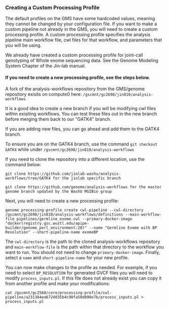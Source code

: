 ### Creating a Custom Processing Profile

The default profiles on the GMS have some hardcoded values, meaning they cannot be changed by your configuration file. If you want to make a custom pipeline not already in the GMS, you will need to create a custom processing profile. A custom processing profile specifies the analysis pipeline main workflow file, cwl files for that workflow, and parameters that you will be using.

We already have created a custom processing profile for joint-call genotyping of Whole exome sequencing data. See the Genome Modeling System Chapter of the Jin-lab manual.

#### If you need to create a new processing profile, see the steps below.

A fork of the analysis-workflows repository from the GMS/genome repository exisits on compute0 here: `/gscmnt/gc2698/jin810/analysis-workflows`

It is a good idea to create a new branch if you will be modifying cwl files within exisiting workflows. You can test these files out in the new branch before merging them back to our "GATK4" branch.

If you are adding new files, you can go ahead and add them to the GATK4 branch.

To ensure you are on the GATK4 branch, use the command `git checkout GATK4` while under `/gscmnt/gc2698/jin810/analysis-workflows`

If you need to clone the repository into a different location, use the command below: 

```
git clone https://github.com/jinlab-washu/analysis-workflows/tree/GATK4 for the jinlab specific branch

git clone https://github.com/genome/analysis-workflows for the master genome branch updated by the WashU MGIBio group
```

Next, you will need to create a new processing profile:

```
genome processing-profile create cwl-pipeline --cwl-directory /gscmnt/gc2698/jin810/analysis-workflows/definitions --main-workflow-file pipelines/germline_exome.cwl --primary-docker-image "docker(registry.gsc.wustl.edu/apipe-builder/genome_perl_environment:20)" --name "Germline Exome with BP Resolution" --short-pipeline-name exomeBP
```

The `cwl-directory` is the path to the cloned analysis-workflows repository and `main-workflow-file` is the path within that directory to the workflow you want to run. You should not need to change `primary-docker-image`. Finally, select a `name` and `short-pipeline-name` for your new profile.

You can now make changes to the profile as needed. For example, if you need to select `BP_RESOLUTION` for generated GVCF files you will need to modify `process_inputs.pl`. If this file does not already exist you can copy it from another profile and make your modifications:

```
cat /gscmnt/gc2560/core/processing-profile/cwl-pipeline/a231384ea6724035b4c90fa50d890e7b/process_inputs.pl > process_inputs.pl
```
